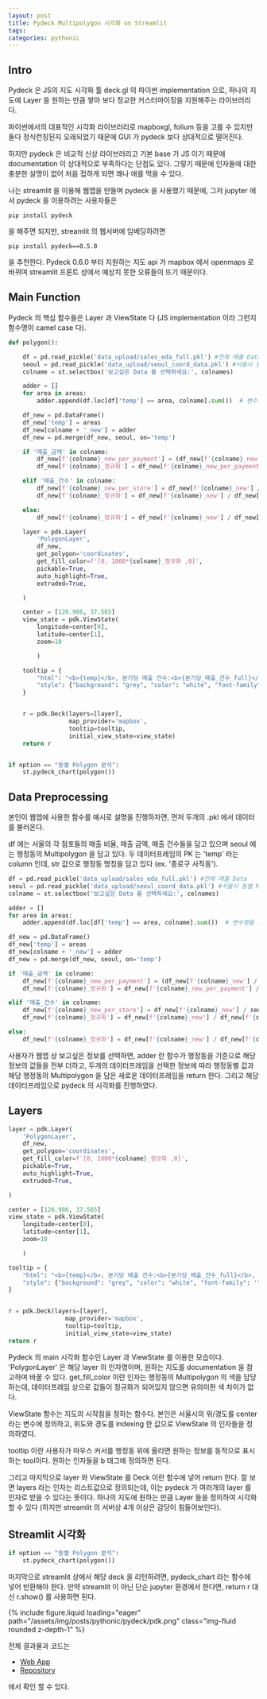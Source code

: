 ```yaml
---
layout: post
title: Pydeck Multipolygon 시각화 on Streamlit
tags: 
categories: pythonic
---
```


## Intro
Pydeck 은 JS의 지도 시각화 툴 deck.gl 의 파이썬 implementation 으로, 하나의 지도에 Layer 을
원하는 만큼 쌓아 보다 정교한 커스터마이징을 지원해주는 라이브러리다.

파이썬에서의 대표적인 시각화 라이브러리로 mapboxgl, folium 등을 고를 수 있지만
둘다 정식런칭된지 오래되었기 때문에 GUI 가 pydeck 보다 상대적으로 떨어진다.

하지만 pydeck 은 비교적 신상 라이브러리고 기본 base 가 JS 이기 때문에 documentation 이 상대적으로 부족하다는
단점도 있다. 그렇기 때문에 인자들에 대한 충분한 설명이 없어 처음 접하게 되면 꽤나 애를 먹을 수 있다.

나는 streamlit 을 이용해 웹앱을 만들며 pydeck 을 사용했기 때문에, 그저 jupyter 에서 pydeck 을 이용하려는 사용자들은

```
pip install pydeck
```
을 해주면 되지만, streamlit 의 웹서버에 임베딩하려면

```
pip install pydeck==0.5.0
```
을 추천한다. Pydeck 0.6.0 부터 지원하는 지도 api 가 mapbox 에서 openmaps 로 바뀌며 streamlit 프론트 상에서
예상치 못한 오류들이 뜨기 때문이다.



## Main Function

Pydeck 의 핵심 함수들은 Layer 과 ViewState 다 (JS implementation 이라 그런지 함수명이 camel case 다).

```python
def polygon():

    df = pd.read_pickle('data_upload/sales_eda_full.pkl') #전체 매출 Data
    seoul = pd.read_pickle('data_upload/seoul_coord_data.pkl') #서울시 동별 Multipolygon GeoJson 정보
    colname = st.selectbox('보고싶은 Data 를 선택하세요:', colnames)

    adder = []
    for area in areas:
        adder.append(df.loc[df['temp'] == area, colname].sum())  # 변수명을 기준으로 각 지역의 값을 합친다.

    df_new = pd.DataFrame()
    df_new['temp'] = areas
    df_new[colname + '_new'] = adder
    df_new = pd.merge(df_new, seoul, on='temp')

    if '매출_금액' in colname:
        df_new[f'{colname}_new_per_payment'] = (df_new[f'{colname}_new'] / seoul['분기당_매출_건수_full']) / seoul['점포수_full'] #매출금액 데이터는 해당 동의 매출건수와 점포수로 나눠준다
        df_new[f'{colname}_정규화'] = df_new[f'{colname}_new_per_payment'] / df_new[f'{colname}_new_per_payment'].max() #그리고 정규화

    elif '매출_건수' in colname:
        df_new[f'{colname}_new_per_store'] = df_new[f'{colname}_new'] / seoul['점포수_full'] #매출건수 데이터는 해당 동의 점포수로 나눠준다
        df_new[f'{colname}_정규화'] = df_new[f'{colname}_new'] / df_new[f'{colname}_new'].max() #정규화

    else:
        df_new[f'{colname}_정규화'] = df_new[f'{colname}_new'] / df_new[f'{colname}_new'].max() #매출비율 데이터는 바로 정규화

    layer = pdk.Layer(
        'PolygonLayer',
        df_new,
        get_polygon='coordinates',
        get_fill_color=f'[0, 1000*{colname}_정규화 ,0]',
        pickable=True,
        auto_highlight=True,
        extruded=True,

    )

    center = [126.986, 37.565]
    view_state = pdk.ViewState(
        longitude=center[0],
        latitude=center[1],
        zoom=10

        )

    tooltip = {
        "html": "<b>{temp}</b>, 분기당 매출 건수:<b>{분기당_매출_건수_full}</b>, 점포수: <b>{점포수_full}",
        "style": {"background": "grey", "color": "white", "font-family": '"Helvetica Neue", Arial', "z-index": "10000"},
    }


    r = pdk.Deck(layers=[layer],
                 map_provider='mapbox',
                 tooltip=tooltip,
                 initial_view_state=view_state)
    return r


if option == "동별 Polygon 분석":
    st.pydeck_chart(polygon())
```


## Data Preprocessing
본인이 웹엡에 사용한 함수를 예시로 설명을 진행하자면, 먼저 두개의 .pkl 에서 데이터를 불러온다.

df 에는 서울의 각 점포들의 매출 비율, 매출 금액, 매출 건수들을 담고 있으며 seoul 에는 행정동의 Multipolygon 을 담고 있다.
두 데이터프레임의 PK 는 'temp' 라는 column 인데, str 값으로 행정동 명칭을 담고 있다 (ex. '종로구 사직동').

```python
df = pd.read_pickle('data_upload/sales_eda_full.pkl') #전체 매출 Data
seoul = pd.read_pickle('data_upload/seoul_coord_data.pkl') #서울시 동별 Multipolygon GeoJson 정보
colname = st.selectbox('보고싶은 Data 를 선택하세요:', colnames)

adder = []
for area in areas:
    adder.append(df.loc[df['temp'] == area, colname].sum())  # 변수명을 기준으로 각 지역의 값을 합친다.

df_new = pd.DataFrame()
df_new['temp'] = areas
df_new[colname + '_new'] = adder
df_new = pd.merge(df_new, seoul, on='temp')

if '매출_금액' in colname:
    df_new[f'{colname}_new_per_payment'] = (df_new[f'{colname}_new'] / seoul['분기당_매출_건수_full']) / seoul['점포수_full'] #매출금액 데이터는 해당 동의 매출건수와 점포수로 나눠준다
    df_new[f'{colname}_정규화'] = df_new[f'{colname}_new_per_payment'] / df_new[f'{colname}_new_per_payment'].max() #그리고 정규화

elif '매출_건수' in colname:
    df_new[f'{colname}_new_per_store'] = df_new[f'{colname}_new'] / seoul['점포수_full'] #매출건수 데이터는 해당 동의 점포수로 나눠준다
    df_new[f'{colname}_정규화'] = df_new[f'{colname}_new'] / df_new[f'{colname}_new'].max() #정규화

else:
    df_new[f'{colname}_정규화'] = df_new[f'{colname}_new'] / df_new[f'{colname}_new'].max() #매출비율 데이터는 바로 정규화
```

사용자가 웹앱 상 보고싶은 정보를 선택하면, adder 란 함수가 행정동을 기준으로 해당 정보의 값들을 전부 더하고,
두개의 데이터프레임을 선택한 정보에 따라 행정동별 값과 해당 행정동의 Multipolygon 을 담은 새로운
데이터프레임을 return 한다. 그리고 해당 데이터프레임으로 pydeck 의 시각화를 진행하였다.

## Layers

```python
layer = pdk.Layer(
    'PolygonLayer',
    df_new,
    get_polygon='coordinates',
    get_fill_color=f'[0, 1000*{colname}_정규화 ,0]',
    pickable=True,
    auto_highlight=True,
    extruded=True,

)

center = [126.986, 37.565]
view_state = pdk.ViewState(
    longitude=center[0],
    latitude=center[1],
    zoom=10

    )

tooltip = {
    "html": "<b>{temp}</b>, 분기당 매출 건수:<b>{분기당_매출_건수_full}</b>, 점포수: <b>{점포수_full}",
    "style": {"background": "grey", "color": "white", "font-family": '"Helvetica Neue", Arial', "z-index": "10000"},
}


r = pdk.Deck(layers=[layer],
                map_provider='mapbox',
                tooltip=tooltip,
                initial_view_state=view_state)
return r
```

Pydeck 의 main 시각화 함수인 Layer 과 ViewState 를 이용한 모습이다.
'PolygonLayer' 은 해당 layer 의 인자명이며, 원하는 지도를 documentation 을 참고하며 바꿀 수 있다.
get_fill_color 이란 인자는 행정동의 Multipolygon 의 색을 담당하는데, 데이터프레임 상으로 값들이 정규화가 되어있지 않으면
유의미한 색 차이가 없다.

ViewState 함수는 지도의 시작점을 정하는 함수다. 본인은 서울시의 위/경도를 center 라는 변수에 정의하고,
위도와 경도를 indexing 한 값으로 ViewState 의 인자들을 정의하였다.

tooltip 이란 사용자가 마우스 커서를 행정동 위에 올리면 원하는 정보를 동적으로 표시하는 tool이다. 원하는 인자들을 b 태그에
정의하면 된다.

그리고 마지막으로 layer 와 ViewState 를 Deck 이란 함수에 넣어 return 한다. 잘 보면 layers 라는 인자는
리스트값으로 정의되는데, 이는 pydeck 가 여러개의 layer 를 인자로 받을 수 있다는 뜻이다. 하나의 지도에 원하는 만큼
Layer 들을 정의하여 시각화 할 수 있다 (하지만 streamlit 의 서버상 4개 이상은 감당이 힘들어보인다).

## Streamlit 시각화

```python
if option == "동별 Polygon 분석":
    st.pydeck_chart(polygon())
```

마지막으로 streamlit 상에서 해당 deck 을 리턴하려면, pydeck_chart 라는 함수에 넣어 반환해야 한다.
만약 streamlit 이 아닌 단순 jupyter 환경에서 한다면, return r 대신 r.show() 를 사용하면 된다.

<div class="row mt-3">
    <div class="col-sm mt-3 mt-md-0">
        {% include figure.liquid loading="eager" path="/assets/img/posts/pythonic/pydeck/pdk.png" class="img-fluid rounded z-depth-1" %}
    </div>
</div>


전체 결과물과 코드는
* [Web App](https://share.streamlit.io/tomtom1103/kuiai_hackathon_2022/main/JL_app.py)
* [Repository](https://github.com/tomtom1103/KUIAI_Hackathon_2022)

에서 확인 할 수 있다.
